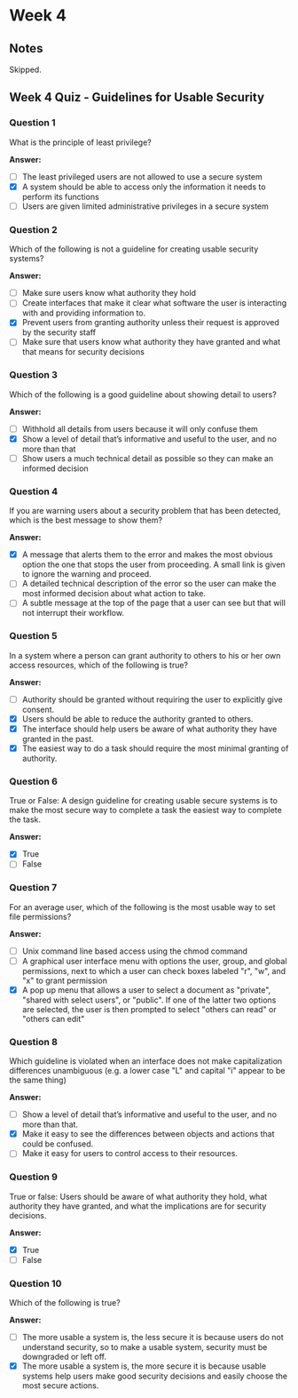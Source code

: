 # Week 4

## Notes

Skipped.

## Week 4 Quiz - Guidelines for Usable Security

### Question 1

What is the principle of least privilege? 

**Answer:**

- [ ] The least privileged users are not allowed to use a secure system
- [x] A system should be able to access only the information it needs to perform its functions
- [ ] Users are given limited administrative privileges in a secure system

### Question 2

Which of the following is not a guideline for creating usable security systems?

**Answer:**

- [ ] Make sure users know what authority they hold
- [ ] Create interfaces that make it clear what software the user is interacting with and providing information to.
- [x] Prevent users from granting authority unless their request is approved by the security staff
- [ ] Make sure that users know what authority they have granted and what that means for security decisions

### Question 3

Which of the following is a good guideline about showing detail to users?

**Answer:**

- [ ] Withhold all details from users because it will only confuse them
- [x] Show a level of detail that’s informative and useful to the user, and no more than that
- [ ] Show users a much technical detail as possible so they can make an informed decision

### Question 4

If you are warning users about a security problem that has been detected, which is the best message to show them?

**Answer:**

- [x] A message that alerts them to the error and makes the most obvious option the one that stops the user from proceeding. A small link is given to ignore the warning and proceed.
- [ ] A detailed technical description of the error so the user can make the most informed decision about what action to take.
- [ ] A subtle message at the top of the page that a user can see but that will not interrupt their workflow.

### Question 5

In a system where a person can grant authority to others to his or her own access resources, which of the following is true?

**Answer:**

- [ ] Authority should be granted without requiring the user to explicitly give consent.
- [x] Users should be able to reduce the authority granted to others.
- [x] The interface should help users be aware of what authority they have granted in the past.
- [x] The easiest way to do a task should require the most minimal granting of authority.

### Question 6

True or False: A design guideline for creating usable secure systems is to make the most secure way to complete a task the easiest way to complete the task.

**Answer:**

- [x] True
- [ ] False

### Question 7

For an average user, which of the following is the most usable way to set file permissions?

**Answer:**

- [ ] Unix command line based access using the chmod command
- [ ] A graphical user interface menu with options the user, group, and global permissions, next to which a user can check boxes labeled "r", "w", and "x" to grant permission
- [x] A pop up menu that allows a user to select a document as "private", "shared with select users", or "public". If one of the latter two options are selected, the user is then prompted to  select "others can read" or "others can edit"

### Question 8

Which guideline is violated when an interface does not make capitalization differences unambiguous (e.g. a lower case "L" and capital "i" appear to be the same thing)

**Answer:**

- [ ] Show a level of detail that’s informative and useful to the user, and no more than that.
- [x] Make it easy to see the differences between objects and actions that could be confused.
- [ ] Make it easy for users to control access to their resources.

### Question 9

True or false: Users should be aware of what authority they hold, what authority they have granted, and what the implications are for security decisions.

**Answer:**

- [x] True
- [ ] False

### Question 10

Which of the following is true?

**Answer:**

- [ ] The more usable a system is, the less secure it is because users do not understand security, so to make a usable system, security must be downgraded or left off.
- [x] The more usable a system is, the more secure it is because usable systems help users make good security decisions and easily choose the most secure actions.